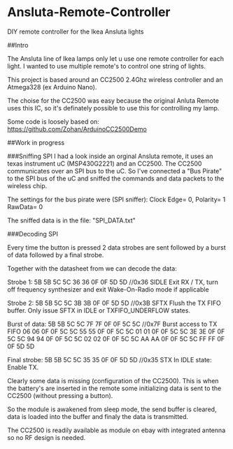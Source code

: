 # Ansluta-Remote-Controller
DIY remote controller for the Ikea Ansluta lights

##Intro

The Ansluta line of Ikea lamps only let u use one remote controller for each light. 
I wanted to use multiple remote's to control one string of lights.

This project is based around an CC2500 2.4Ghz wireless controller and an Atmega328 (ex Arduino Nano).

The choise for the CC2500 was easy because the original Anluta Remote uses this IC, so it's definately possible to use this for controlling my lamp.

Some code is loosely based on:
https://github.com/Zohan/ArduinoCC2500Demo

##Work in progress

###Sniffing SPI
I had a look inside an orginal Ansluta remote, it uses an texas instrument uC (MSP430G2221) and an CC2500.
The CC2500 communicates over an SPI bus to the uC. So I've connected a "Bus Pirate" to the SPI bus of the uC and sniffed the commands and data packets to the wireless chip.

The settings for the bus pirate were (SPI sniffer):
Clock Edge= 0, Polarity= 1 RawData= 0 

The sniffed data is in the file: "SPI_DATA.txt"

###Decoding SPI

Every time the button is pressed 2 data strobes are sent followed by a burst of data followed by a final strobe.

Together with the datasheet from we can decode the data:

Strobe 1:
5B 5B 5C 5C 36 36 0F 0F 5D 5D 	//0x36 SIDLE Exit RX / TX, turn off frequency synthesizer and exit Wake-On-Radio mode if applicable

Strobe 2:
5B 5B 5C 5C 3B 3B 0F 0F 5D 5D 	//0x3B SFTX Flush the TX FIFO buffer. Only issue SFTX in IDLE or TXFIFO_UNDERFLOW states.

Burst of data:
5B 5B 5C 5C 7F 7F 0F 0F 5C 5C 	//0x7F Burst access to TX FIFO
06 06 0F 0F 5C 5C 
55 55 0F 0F 5C 5C 
01 01 0F 0F 5C 5C 
3E 3E 0F 0F 5C 5C 
94 94 0F 0F 5C 5C 
02 02 0F 0F 5C 5C 
AA AA 0F 0F 5C 5C 
FF FF 0F 0F 5D 5D 

Final strobe:
5B 5B 5C 5C 35 35 0F 0F 5D 5D 	//0x35 STX In IDLE state: Enable TX. 


Clearly some data is missing (configuration of the CC2500).
This is when the battery's are inserted in the remote some initializing data is sent to the CC2500 (without pressing a button).

So the module is awakened from sleep mode, the send buffer is cleared, data is loaded into the buffer and finaly the data is transmitted.



The CC2500 is readily available as module on ebay with integrated antenna so no RF design is needed.



